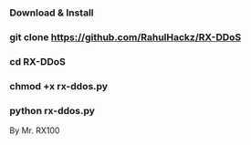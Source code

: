 
### Download & Install

### git clone https://github.com/RahulHackz/RX-DDoS

### cd RX-DDoS

### chmod +x rx-ddos.py

### python rx-ddos.py

By Mr. RX100
